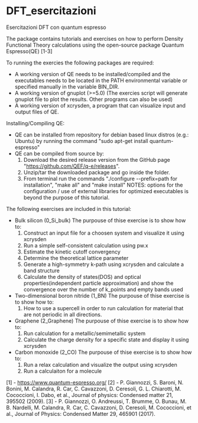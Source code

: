 # DFT_esercitazioni
Esercitazioni DFT con quantum espresso

The package contains tutorials and exercises on how to perform Density Functional Theory calculations using the open-source package Quantum Espresso(QE) [1-3]

To running the exercies the following packages are required:
- A working version of QE needs to be installed/compiled and the executables needs to be located in the PATH environmental variable or specified manually in the variable BIN_DIR.
- A working version of gnuplot (>=5.0) (The exercies script will generate gnuplot file to plot the results. Other programs can also be used)
- A working version of xcrysden, a program that can visualize input and output files of QE.


Installing/Compiling QE:
- QE can be installed from repository for debian based linux distros (e.g.: Ubuntu) by running the command "sudo apt-get install quantum-espresso"
- QE can be compiled from source by:
   1) Download the desired release version from the GitHub page "https://github.com/QEF/q-e/releases". 
   2) Unzip/tar the downloaded package and go inside the folder.
   3) From terminal run the commands "./configure --prefix=path for installation", "make all" and "make install"
   NOTES: options for the configuration / use of external libraries for optimized executables is beyond the purpose of this tutorial.


The following exercises are included in this tutorial:
- Bulk silicon (0_Si_bulk)
   The purpouse of thise exercise is to show how to:
    1) Construct an input file for a choosen system and visualize it using xcrysden 
    2) Run a simple self-consistent calculation using pw.x
    3) Estimate the kinetic cutoff convergency
    4) Determine the theoretical lattice parameter
    5) Generate a high-symmetry k-path using xcrysden and calculate a band structure
    6) Calculate the density of states(DOS) and optical properties(independent particle approximation) and show the convergence over the number of k_points and empty bands used
- Two-dimensional boron nitride (1_BN)
   The purpouse of thise exercise is to show how to:
    1) How to use a supercell in order to run calculation for material that are not periodic in all directions.
- Graphene (2_Graphene)
   The purpouse of thise exercise is to show how to:
    1) Run calculation for a metallic/semimetallic system
    2) Calculate the charge density for a specific state and display it using xcrysden
- Carbon monoxide (2_CO)
   The purpouse of thise exercise is to show how to:
    1) Run a relax calculation and visualize the output using xcrysden
    2) Run a calculaiton for a molecule



[1] - https://www.quantum-espresso.org/
[2] - P. Giannozzi, S. Baroni, N. Bonini, M. Calandra, R. Car, C. Cavazzoni, D. Ceresoli, G. L. Chiarotti, M. Cococcioni, I. Dabo, et al., Journal of physics: Condensed matter 21, 395502 (2009).
[3] - P. Giannozzi, O. Andreussi, T. Brumme, O. Bunau, M. B. Nardelli, M. Calandra, R. Car, C. Cavazzoni, D. Ceresoli, M. Cococcioni, et al., Journal of Physics: Condensed Matter 29, 465901 (2017).

